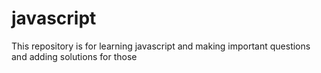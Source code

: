 # javascript
This repository is for learning javascript and making important questions and adding solutions for those
